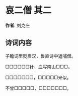 # 哀二僧  其二

**作者**: 刘克庄

## 诗词内容

子瞻词里贬眉汉，鲁直诗中返哺僧。

□□□□□□针，血写南山□□□。

□□□□□□□，□□□□□来似。

不曾□□□□□，□□□□□□□。

